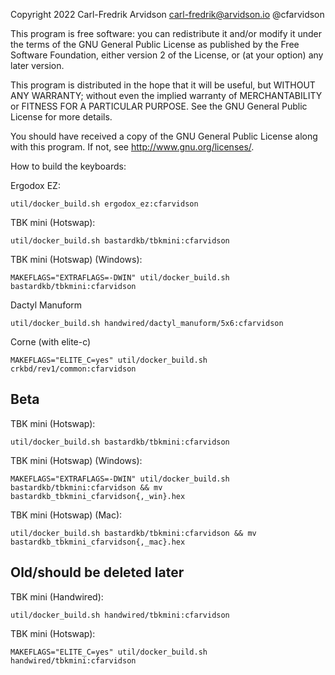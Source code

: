Copyright 2022 Carl-Fredrik Arvidson carl-fredrik@arvidson.io @cfarvidson

This program is free software: you can redistribute it and/or modify
it under the terms of the GNU General Public License as published by
the Free Software Foundation, either version 2 of the License, or
(at your option) any later version.

This program is distributed in the hope that it will be useful,
but WITHOUT ANY WARRANTY; without even the implied warranty of
MERCHANTABILITY or FITNESS FOR A PARTICULAR PURPOSE. See the
GNU General Public License for more details.

You should have received a copy of the GNU General Public License
along with this program. If not, see <http://www.gnu.org/licenses/>.

How to build the keyboards:

Ergodox EZ:

    util/docker_build.sh ergodox_ez:cfarvidson

TBK mini (Hotswap):

    util/docker_build.sh bastardkb/tbkmini:cfarvidson

TBK mini (Hotswap) (Windows):

    MAKEFLAGS="EXTRAFLAGS=-DWIN" util/docker_build.sh bastardkb/tbkmini:cfarvidson

Dactyl Manuform

    util/docker_build.sh handwired/dactyl_manuform/5x6:cfarvidson

Corne (with elite-c)

    MAKEFLAGS="ELITE_C=yes" util/docker_build.sh crkbd/rev1/common:cfarvidson

## Beta

TBK mini (Hotswap):

    util/docker_build.sh bastardkb/tbkmini:cfarvidson

TBK mini (Hotswap) (Windows):

    MAKEFLAGS="EXTRAFLAGS=-DWIN" util/docker_build.sh bastardkb/tbkmini:cfarvidson && mv bastardkb_tbkmini_cfarvidson{,_win}.hex

TBK mini (Hotswap) (Mac):

    util/docker_build.sh bastardkb/tbkmini:cfarvidson && mv bastardkb_tbkmini_cfarvidson{,_mac}.hex

## Old/should be deleted later

TBK mini (Handwired):

    util/docker_build.sh handwired/tbkmini:cfarvidson

TBK mini (Hotswap):

    MAKEFLAGS="ELITE_C=yes" util/docker_build.sh handwired/tbkmini:cfarvidson

